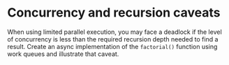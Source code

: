 # Concurrency and recursion caveats

When using limited parallel execution, you may face a deadlock if the level of concurrency is less than the required recursion depth needed to find a result. Create an async implementation of the `factorial()` function using work queues and illustrate that caveat.